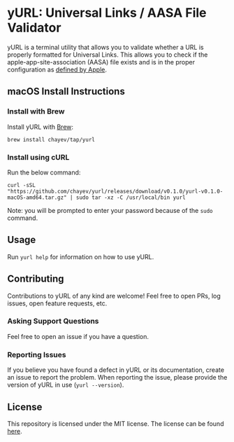 # yURL: Universal Links / AASA File Validator

yURL is a terminal utility that allows you to validate whether a URL is properly formatted for Universal Links. This allows you to check if the apple-app-site-association (AASA) file exists and is in the proper configuration as [defined by Apple](https://developer.apple.com/documentation/safariservices/supporting_associated_domains).

## macOS Install Instructions

### Install with Brew

Install yURL with [Brew](https://brew.sh/):

```
brew install chayev/tap/yurl
```

### Install using cURL 

Run the below command:

```
curl -sSL "https://github.com/chayev/yurl/releases/download/v0.1.0/yurl-v0.1.0-macOS-amd64.tar.gz" | sudo tar -xz -C /usr/local/bin yurl
```

Note: you will be prompted to enter your password because of the `sudo` command.

## Usage

Run `yurl help` for information on how to use yURL.

## Contributing

Contributions to yURL of any kind are welcome! Feel free to open PRs, log issues, open feature requests, etc. 

### Asking Support Questions

Feel free to open an issue if you have a question. 

### Reporting Issues

If you believe you have found a defect in yURL or its documentation, create an issue to report the problem.
When reporting the issue, please provide the version of yURL in use (`yurl --version`).

## License

This repository is licensed under the MIT license.
The license can be found [here](./LICENSE).
